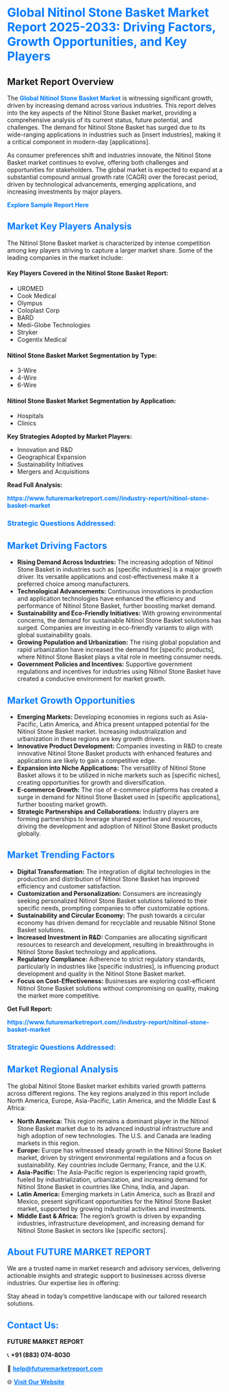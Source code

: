 <h1 style="color: #007BFF;">Global Nitinol Stone Basket Market Report 2025-2033: Driving Factors, Growth Opportunities, and Key Players</h1>

<section id="overview">
<h2>Market Report Overview</h2>
<p>The <a href="https://www.futuremarketreport.com//industry-report/nitinol-stone-basket-market" style="color: #007BFF; text-decoration: none;"><strong>Global Nitinol Stone Basket Market</strong></a> is witnessing significant growth, driven by increasing demand across various industries. This report delves into the key aspects of the Nitinol Stone Basket market, providing a comprehensive analysis of its current status, future potential, and challenges. The demand for Nitinol Stone Basket has surged due to its wide-ranging applications in industries such as [insert industries], making it a critical component in modern-day [applications].</p>
<p>As consumer preferences shift and industries innovate, the Nitinol Stone Basket market continues to evolve, offering both challenges and opportunities for stakeholders. The global market is expected to expand at a substantial compound annual growth rate (CAGR) over the forecast period, driven by technological advancements, emerging applications, and increasing investments by major players.</p>
</section>

<section id="overview">
<p><a href="https://www.futuremarketreport.com//request-sample/reportId=50026" style="color: #007BFF; text-decoration: none;"><strong>Explore Sample Report Here</strong></a></p>
</section>

<section id="key-players">
<h2 style="color: #007BFF;">Market Key Players Analysis</h2>
<p>The Nitinol Stone Basket market is characterized by intense competition among key players striving to capture a larger market share. Some of the leading companies in the market include:</p>
<h4>Key Players Covered in the Nitinol Stone Basket Report:</h4>
<ul><li>UROMED</li><li>Cook Medical</li><li>Olympus</li><li>Coloplast Corp</li><li>BARD</li><li>Medi-Globe Technologies</li><li>Stryker</li><li>Cogentix Medical</li></ul>
<h4>Nitinol Stone Basket Market Segmentation by Type:</h4>
<ul><li>3-Wire</li><li>4-Wire</li><li>6-Wire</li></ul>

<h4>Nitinol Stone Basket Market Segmentation by Application:</h4>
<ul><li>Hospitals</li><li>Clinics</li></ul>
<p><strong>Key Strategies Adopted by Market Players:</strong></p>
<ul>
<li>Innovation and R&D</li>
<li>Geographical Expansion</li>
<li>Sustainability Initiatives</li>
<li>Mergers and Acquisitions</li>
</ul>
</section>

<section>
<p><strong>Read Full Analysis: </strong></p><a href="https://www.futuremarketreport.com//industry-report/nitinol-stone-basket-market" style="color: #007BFF; text-decoration: none;"><strong>https://www.futuremarketreport.com//industry-report/nitinol-stone-basket-market</strong></a>
<h3 style="color: #007BFF;">Strategic Questions Addressed:</h3>
</section>

<section id="driving-factors">
<h2 style="color: #007BFF;">Market Driving Factors</h2>
<ul>
<li><strong>Rising Demand Across Industries:</strong> The increasing adoption of Nitinol Stone Basket in industries such as [specific industries] is a major growth driver. Its versatile applications and cost-effectiveness make it a preferred choice among manufacturers.</li>
<li><strong>Technological Advancements:</strong> Continuous innovations in production and application technologies have enhanced the efficiency and performance of Nitinol Stone Basket, further boosting market demand.</li>
<li><strong>Sustainability and Eco-Friendly Initiatives:</strong> With growing environmental concerns, the demand for sustainable Nitinol Stone Basket solutions has surged. Companies are investing in eco-friendly variants to align with global sustainability goals.</li>
<li><strong>Growing Population and Urbanization:</strong> The rising global population and rapid urbanization have increased the demand for [specific products], where Nitinol Stone Basket plays a vital role in meeting consumer needs.</li>
<li><strong>Government Policies and Incentives:</strong> Supportive government regulations and incentives for industries using Nitinol Stone Basket have created a conducive environment for market growth.</li>
</ul>
</section>

<section id="growth-opportunities">
<h2 style="color: #007BFF;">Market Growth Opportunities</h2>
<ul>
<li><strong>Emerging Markets:</strong> Developing economies in regions such as Asia-Pacific, Latin America, and Africa present untapped potential for the Nitinol Stone Basket market. Increasing industrialization and urbanization in these regions are key growth drivers.</li>
<li><strong>Innovative Product Development:</strong> Companies investing in R&D to create innovative Nitinol Stone Basket products with enhanced features and applications are likely to gain a competitive edge.</li>
<li><strong>Expansion into Niche Applications:</strong> The versatility of Nitinol Stone Basket allows it to be utilized in niche markets such as [specific niches], creating opportunities for growth and diversification.</li>
<li><strong>E-commerce Growth:</strong> The rise of e-commerce platforms has created a surge in demand for Nitinol Stone Basket used in [specific applications], further boosting market growth.</li>
<li><strong>Strategic Partnerships and Collaborations:</strong> Industry players are forming partnerships to leverage shared expertise and resources, driving the development and adoption of Nitinol Stone Basket products globally.</li>
</ul>
</section>

<section id="trending-factors">
<h2 style="color: #007BFF;">Market Trending Factors</h2>
<ul>
<li><strong>Digital Transformation:</strong> The integration of digital technologies in the production and distribution of Nitinol Stone Basket has improved efficiency and customer satisfaction.</li>
<li><strong>Customization and Personalization:</strong> Consumers are increasingly seeking personalized Nitinol Stone Basket solutions tailored to their specific needs, prompting companies to offer customizable options.</li>
<li><strong>Sustainability and Circular Economy:</strong> The push towards a circular economy has driven demand for recyclable and reusable Nitinol Stone Basket solutions.</li>
<li><strong>Increased Investment in R&D:</strong> Companies are allocating significant resources to research and development, resulting in breakthroughs in Nitinol Stone Basket technology and applications.</li>
<li><strong>Regulatory Compliance:</strong> Adherence to strict regulatory standards, particularly in industries like [specific industries], is influencing product development and quality in the Nitinol Stone Basket market.</li>
<li><strong>Focus on Cost-Effectiveness:</strong> Businesses are exploring cost-efficient Nitinol Stone Basket solutions without compromising on quality, making the market more competitive.</li>
</ul>
</section>

<section>
<p><strong>Get Full Report: </strong></p><a href="https://www.futuremarketreport.com//industry-report/nitinol-stone-basket-market" style="color: #007BFF; text-decoration: none;"><strong>https://www.futuremarketreport.com//industry-report/nitinol-stone-basket-market</strong></a>
<h3 style="color: #007BFF;">Strategic Questions Addressed:</h3>
</section>


<section id="regional-analysis">
<h2 style="color: #007BFF;">Market Regional Analysis</h2>
<p>The global Nitinol Stone Basket market exhibits varied growth patterns across different regions. The key regions analyzed in this report include North America, Europe, Asia-Pacific, Latin America, and the Middle East & Africa:</p>
<ul>
<li><strong>North America:</strong> This region remains a dominant player in the Nitinol Stone Basket market due to its advanced industrial infrastructure and high adoption of new technologies. The U.S. and Canada are leading markets in this region.</li>
<li><strong>Europe:</strong> Europe has witnessed steady growth in the Nitinol Stone Basket market, driven by stringent environmental regulations and a focus on sustainability. Key countries include Germany, France, and the U.K.</li>
<li><strong>Asia-Pacific:</strong> The Asia-Pacific region is experiencing rapid growth, fueled by industrialization, urbanization, and increasing demand for Nitinol Stone Basket in countries like China, India, and Japan.</li>
<li><strong>Latin America:</strong> Emerging markets in Latin America, such as Brazil and Mexico, present significant opportunities for the Nitinol Stone Basket market, supported by growing industrial activities and investments.</li>
<li><strong>Middle East & Africa:</strong> The region’s growth is driven by expanding industries, infrastructure development, and increasing demand for Nitinol Stone Basket in sectors like [specific sectors].</li>
</ul>
</section>

<footer>
<h2 style="color: #007BFF;">About FUTURE MARKET REPORT</h2>
<p>We are a trusted name in market research and advisory services, delivering actionable insights and strategic support to businesses across diverse industries. Our expertise lies in offering:</p>

<p>Stay ahead in today’s competitive landscape with our tailored research solutions.</p>

<h2 style="color: #007BFF;">Contact Us:</h2>
<p><strong>FUTURE MARKET REPORT</strong></p>
<p>📞 <strong>+91 (883) 074-8030</strong></p>
<p>📧 <strong><a href="mailto:help@futuremarketreport.com" style="color: #007BFF;">help@futuremarketreport.com</a></strong></p>
<p>🌐 <strong><a href="https://www.futuremarketreport.com/" style="color: #007BFF;">Visit Our Website</a></strong></p>
</footer>